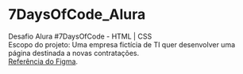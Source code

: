 # 7DaysOfCode_Alura
Desafio Alura #7DaysOfCode - HTML | CSS<br>
Escopo do projeto: Uma empresa fictícia de TI quer desenvolver uma página destinada a novas contratações.<br>
[Referência do Figma](https://www.figma.com/file/mm3MLozvUDGhDRTxSLlGL5/7daysOfCode-HTML-CSS?type=design&node-id=0-1&mode=design&t=yoThu3i0nbevRCec-0).

